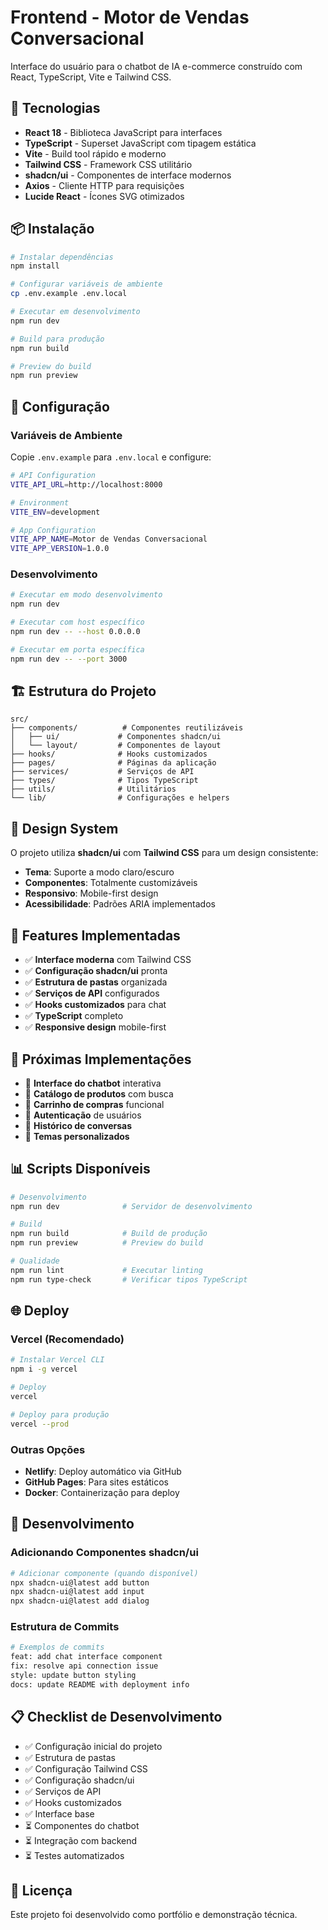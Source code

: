 # Frontend - Motor de Vendas Conversacional

Interface do usuário para o chatbot de IA e-commerce construído com React, TypeScript, Vite e Tailwind CSS.

## 🚀 Tecnologias

- **React 18** - Biblioteca JavaScript para interfaces
- **TypeScript** - Superset JavaScript com tipagem estática
- **Vite** - Build tool rápido e moderno
- **Tailwind CSS** - Framework CSS utilitário
- **shadcn/ui** - Componentes de interface modernos
- **Axios** - Cliente HTTP para requisições
- **Lucide React** - Ícones SVG otimizados

## 📦 Instalação

```bash
# Instalar dependências
npm install

# Configurar variáveis de ambiente
cp .env.example .env.local

# Executar em desenvolvimento
npm run dev

# Build para produção
npm run build

# Preview do build
npm run preview
```

## 🔧 Configuração

### Variáveis de Ambiente

Copie `.env.example` para `.env.local` e configure:

```bash
# API Configuration
VITE_API_URL=http://localhost:8000

# Environment
VITE_ENV=development

# App Configuration
VITE_APP_NAME=Motor de Vendas Conversacional
VITE_APP_VERSION=1.0.0
```

### Desenvolvimento

```bash
# Executar em modo desenvolvimento
npm run dev

# Executar com host específico
npm run dev -- --host 0.0.0.0

# Executar em porta específica
npm run dev -- --port 3000
```

## 🏗️ Estrutura do Projeto

```
src/
├── components/          # Componentes reutilizáveis
│   ├── ui/             # Componentes shadcn/ui
│   └── layout/         # Componentes de layout
├── hooks/              # Hooks customizados
├── pages/              # Páginas da aplicação
├── services/           # Serviços de API
├── types/              # Tipos TypeScript
├── utils/              # Utilitários
└── lib/                # Configurações e helpers
```

## 🎨 Design System

O projeto utiliza **shadcn/ui** com **Tailwind CSS** para um design consistente:

- **Tema**: Suporte a modo claro/escuro
- **Componentes**: Totalmente customizáveis
- **Responsivo**: Mobile-first design
- **Acessibilidade**: Padrões ARIA implementados

## 📱 Features Implementadas

- ✅ **Interface moderna** com Tailwind CSS
- ✅ **Configuração shadcn/ui** pronta
- ✅ **Estrutura de pastas** organizada
- ✅ **Serviços de API** configurados
- ✅ **Hooks customizados** para chat
- ✅ **TypeScript** completo
- ✅ **Responsive design** mobile-first

## 🔄 Próximas Implementações

- 🔄 **Interface do chatbot** interativa
- 🔄 **Catálogo de produtos** com busca
- 🔄 **Carrinho de compras** funcional
- 🔄 **Autenticação** de usuários
- 🔄 **Histórico de conversas**
- 🔄 **Temas personalizados**

## 📊 Scripts Disponíveis

```bash
# Desenvolvimento
npm run dev              # Servidor de desenvolvimento

# Build
npm run build            # Build de produção
npm run preview          # Preview do build

# Qualidade
npm run lint             # Executar linting
npm run type-check       # Verificar tipos TypeScript
```

## 🌐 Deploy

### Vercel (Recomendado)

```bash
# Instalar Vercel CLI
npm i -g vercel

# Deploy
vercel

# Deploy para produção
vercel --prod
```

### Outras Opções

- **Netlify**: Deploy automático via GitHub
- **GitHub Pages**: Para sites estáticos
- **Docker**: Containerização para deploy

## 🤝 Desenvolvimento

### Adicionando Componentes shadcn/ui

```bash
# Adicionar componente (quando disponível)
npx shadcn-ui@latest add button
npx shadcn-ui@latest add input
npx shadcn-ui@latest add dialog
```

### Estrutura de Commits

```bash
# Exemplos de commits
feat: add chat interface component
fix: resolve api connection issue
style: update button styling
docs: update README with deployment info
```

## 📋 Checklist de Desenvolvimento

- ✅ Configuração inicial do projeto
- ✅ Estrutura de pastas
- ✅ Configuração Tailwind CSS
- ✅ Configuração shadcn/ui
- ✅ Serviços de API
- ✅ Hooks customizados
- ✅ Interface base
- ⏳ Componentes do chatbot
- ⏳ Integração com backend
- ⏳ Testes automatizados

## 📄 Licença

Este projeto foi desenvolvido como portfólio e demonstração técnica.
